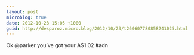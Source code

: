 ```yaml
---
layout: post
microblog: true
date: 2012-10-23 15:05 +1000
guid: http://desparoz.micro.blog/2012/10/23/t260607780858241025.html
---
```

Ok @parker you’ve got your A$1.02 #adn

